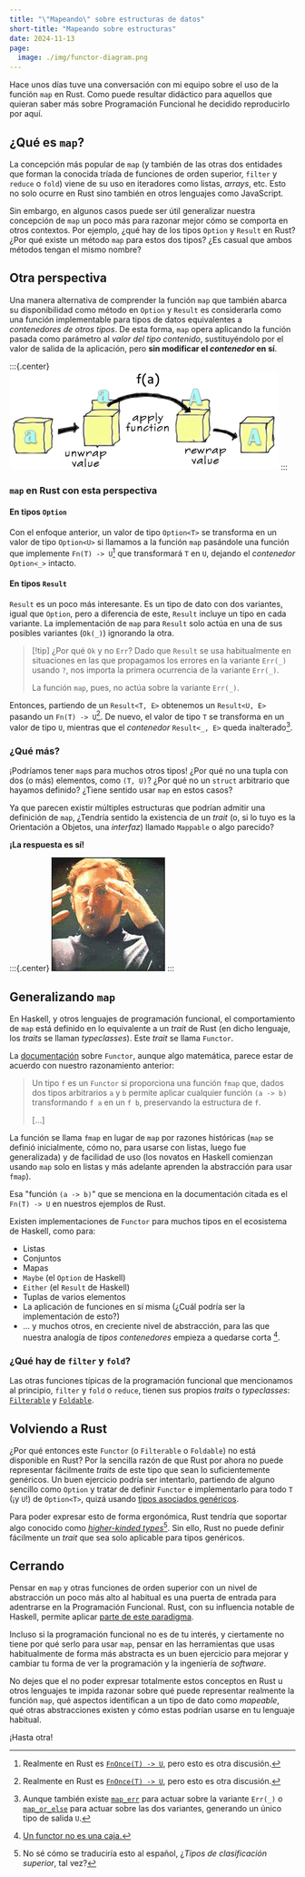 ```yaml
---
title: "\"Mapeando\" sobre estructuras de datos"
short-title: "Mapeando sobre estructuras"
date: 2024-11-13
page:
  image: ./img/functor-diagram.png
---
```

<!-- LTeX: language=es -->

Hace unos días tuve una conversación con mi equipo sobre el uso de la función `map` en Rust. Como
puede resultar didáctico para aquellos que quieran saber más sobre Programación Funcional he
decidido reproducirlo por aquí.

## ¿Qué es `map`?

La concepción más popular de `map` (y también de las otras dos entidades que forman la conocida tríada de
 funciones de orden superior, `filter` y `reduce` o `fold`) viene de su uso en iteradores como listas,
 *arrays*, etc. Esto no solo ocurre en Rust sino también en otros lenguajes como JavaScript.

Sin embargo, en algunos casos puede ser útil generalizar nuestra concepción de `map` un poco más para
razonar mejor cómo se comporta en otros contextos. Por ejemplo, ¿qué hay de los tipos `Option` y
`Result` en Rust? ¿Por qué existe un método `map` para estos dos tipos? ¿Es casual que ambos métodos tengan
el mismo nombre?

## Otra perspectiva

Una manera alternativa de comprender la función `map` que también abarca su disponibilidad como método en
`Option` y `Result` es considerarla como una función implementable para tipos de datos equivalentes a
*contenedores de otros tipos*. De esta forma, `map` opera aplicando la función pasada como parámetro
al *valor del tipo contenido*, sustituyéndolo por el valor de salida de la aplicación, pero **sin
modificar el *contenedor* en sí**.

:::{.center}
![Representación del uso de la función map usando contenedores como analogía](./img/functor-diagram.png)
:::

### `map` en Rust con esta perspectiva

#### En tipos `Option`

Con el enfoque anterior, un valor de tipo `Option<T>` se transforma en un valor de tipo `Option<U>` si llamamos a la
función `map` pasándole una función que implemente `Fn(T) -> U`[^fnonce] que transformará `T` en
`U`, dejando el *contenedor* `Option<_>` intacto.

#### En tipos `Result`

`Result` es un poco más interesante. Es un tipo de dato con dos variantes, igual que `Option`, pero
a diferencia de este, `Result` incluye un tipo en cada variante. La implementación de `map` para
`Result` solo actúa en una de sus posibles variantes (`Ok(_)`) ignorando la otra.

> [!tip] ¿Por qué `Ok` y no `Err`?
> Dado que `Result` se usa habitualmente en situaciones en las que propagamos los errores
> en la variante `Err(_)` usando `?`, nos importa la primera ocurrencia de la variante `Err(_)`.
>
> La función `map`, pues, no actúa sobre la variante `Err(_)`.

Entonces, partiendo de un `Result<T, E>` obtenemos un `Result<U, E>` pasando un
`Fn(T) -> U`[^fnonce]. De nuevo, el valor de tipo `T` se transforma en un valor de tipo `U`,
mientras que el *contenedor* `Result<_, E>` queda inalterado[^maperr-maporelse].

### ¿Qué más?

¡Podríamos tener `map`s para muchos otros tipos! ¿Por qué no una tupla con dos (o más)
elementos, como `(T, U)`? ¿Por qué no un `struct` arbitrario que
hayamos definido? ¿Tiene sentido usar `map` en estos casos?

Ya que parecen existir múltiples estructuras que podrían admitir una definición de `map`,
¿Tendría sentido la existencia de un *trait* (o, si lo tuyo es la Orientación a Objetos, una *interfaz*) llamado `Mappable` o algo parecido?

**¡La respuesta es sí!**

:::{.center}
![Mind blown!](./img/mind_blown.gif)
:::

## Generalizando `map`

En Haskell, y otros lenguajes de programación funcional, el comportamiento de `map` está definido en
lo equivalente a un *trait* de Rust (en dicho lenguaje, los *traits* se llaman *typeclasses*).
Este *trait* se llama `Functor`.

La [documentación](https://hackage.haskell.org/package/base-4.20.0.1/docs/Prelude.html#t:Functor) sobre `Functor`, aunque algo matemática, parece estar de acuerdo con nuestro razonamiento anterior:

> Un tipo `f` es un `Functor` si proporciona una función `fmap` que, dados dos tipos arbitrarios `a`
> y `b` permite aplicar cualquier función `(a -> b)` transformando `f a` en un `f b`, preservando la
> estructura de `f`.
>
> [...]

La función se llama `fmap` en lugar de `map` por razones históricas (`map` se definió inicialmente,
cómo no, para usarse con listas, luego fue generalizada) y de facilidad de uso (los novatos en Haskell
comienzan usando `map` solo en listas y más adelante aprenden la abstracción para usar `fmap`).

Esa "función `(a -> b)`" que se menciona en la documentación citada es el `Fn(T) -> U` en nuestros
ejemplos de Rust.

Existen implementaciones de `Functor` para muchos tipos en el ecosistema de Haskell, como para:

- Listas
- Conjuntos
- Mapas
- `Maybe` (el `Option` de Haskell)
- `Either` (el `Result` de Haskell)
- Tuplas de varios elementos
- La aplicación de funciones en sí misma (¿Cuál podría ser la implementación de esto?)
- ... y muchos otros, en creciente nivel de abstracción, para las que nuestra analogía de
*tipos contenedores* empieza a quedarse corta [^functor-not-box].

### ¿Qué hay de `filter` y `fold`?

Las otras funciones típicas de la programación funcional que mencionamos al principio, `filter` y
`fold` o `reduce`, tienen sus propios *traits* o *typeclasses*: [`Filterable`](https://hackage.haskell.org/package/witherable-0.5/docs/Witherable.html#t:Filterable) y [`Foldable`](https://hackage.haskell.org/package/base-4.20.0.1/docs/Prelude.html#t:Foldable).

## Volviendo a Rust

¿Por qué entonces este `Functor` (o `Filterable` o `Foldable`) no está disponible en Rust? Por la
sencilla razón de que Rust por ahora no puede representar fácilmente *traits* de este tipo que sean
lo suficientemente genéricos. Un buen ejercicio podría ser intentarlo, partiendo de alguno sencillo
como `Option` y tratar de definir `Functor` e implementarlo para todo `T` (¡y `U`!) de `Option<T>`,
quizá usando [tipos asociados genéricos](https://blog.rust-lang.org/2022/10/28/gats-stabilization.html#what-are-gats).

Para poder expresar esto de forma ergonómica, Rust tendría que soportar algo conocido como
[*higher-kinded types*](https://serokell.io/blog/kinds-and-hkts-in-haskell)[^hkt-es]. Sin ello,
Rust no puede definir fácilmente un *trait* que sea solo aplicable para tipos genéricos.

## Cerrando

Pensar en `map` y otras funciones de orden superior con un nivel de abstracción un poco más alto
al habitual es una puerta de entrada para adentrarse en la Programación Funcional.
Rust, con su influencia notable de Haskell, permite aplicar [parte de este paradigma](https://doc.rust-lang.org/book/ch13-00-functional-features.html).

Incluso si la programación funcional no es de tu interés, y ciertamente no tiene por qué serlo para usar `map`,
pensar en las herramientas que usas habitualmente de forma más abstracta es un buen ejercicio
para mejorar y cambiar tu forma de ver la programación y la ingeniería de *software*.

No dejes que el no poder expresar totalmente estos conceptos en Rust u otros lenguajes
te impida razonar sobre qué puede representar realmente la función `map`,
qué aspectos identifican a un tipo de dato como *mapeable*, qué otras abstracciones existen y
cómo estas podrían usarse en tu lenguaje habitual.

¡Hasta otra!

[^fnonce]:
    Realmente en Rust es [`FnOnce(T) -> U`](https://doc.rust-lang.org/std/option/enum.Option.html#method.map), pero esto es otra discusión.

[^maperr-maporelse]:
    Aunque también existe [`map_err`](https://doc.rust-lang.org/std/result/enum.Result.html#method.map_err) para actuar sobre la variante `Err(_)` o [`map_or_else`](https://doc.rust-lang.org/std/result/enum.Result.html#method.map_or_else) para
    actuar sobre las dos variantes, generando un único tipo de salida `U`.

[^functor-not-box]:
    [Un functor no es una caja.](https://cs-syd.eu/posts/2016-04-30-a-functor-is-not-a-box)

[^hkt-es]:
     No sé cómo se traduciría esto al español, ¿*Tipos de clasificación superior*, tal vez?
